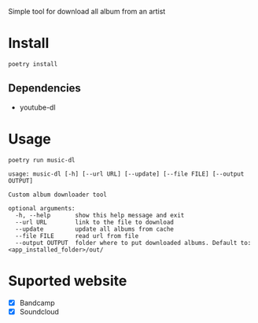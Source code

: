 Simple tool for download all album from an artist

# Install

```
poetry install
```

## Dependencies

- youtube-dl

# Usage

```
poetry run music-dl
```

```
usage: music-dl [-h] [--url URL] [--update] [--file FILE] [--output OUTPUT]

Custom album downloader tool

optional arguments:
  -h, --help       show this help message and exit
  --url URL        link to the file to download
  --update         update all albums from cache
  --file FILE      read url from file
  --output OUTPUT  folder where to put downloaded albums. Default to: <app_installed_folder>/out/
```

# Suported website

- [x] Bandcamp
- [x] Soundcloud

